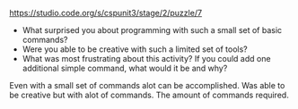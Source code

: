 https://studio.code.org/s/cspunit3/stage/2/puzzle/7

<ul>
<li>What surprised you about programming with such a small set of basic commands?</li>
<li>Were you able to be creative with such a limited set of tools?</li>
<li>What was most frustrating about this activity? If you could add one additional simple command, what would it be and why?</li>
</ul>

Even with a small set of commands alot can be accomplished.
Was able to be creative but with alot of commands.
The amount of commands required.
